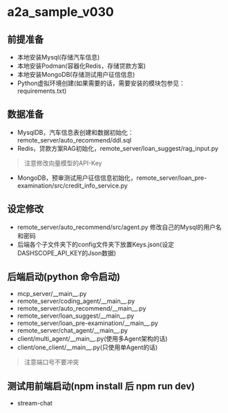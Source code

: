 # a2a_sample_v030
## 前提准备
- 本地安装Mysql(存储汽车信息)
- 本地安装Podman(容器化Redis，存储贷款方案)
- 本地安装MongoDB(存储测试用户征信信息)
- Python虚拟环境创建(如果需要的话，需要安装的模块包参见：requirements.txt)

## 数据准备
- MysqlDB，汽车信息表创建和数据初始化：remote_server/auto_recommend/ddl.sql
- Redis，贷款方案RAG初始化，remote_server/loan_suggest/rag_input.py
> 注意修改向量模型的API-Key
- MongoDB，预审测试用户征信信息初始化，remote_server/loan_pre-examination/src/credit_info_service.py

## 设定修改
- remote_server/auto_recommend/src/agent.py 修改自己的Mysql的用户名和密码
- 后端各个子文件夹下的config文件夹下放置Keys.json(设定DASHSCOPE_API_KEY的Json数据)


## 后端启动(python 命令启动)
- mcp_server/\_\_main\_\_.py
- remote_server/coding_agent/\_\_main\_\_.py
- remote_server/auto_recommend/\_\_main\_\_.py
- remote_server/loan_suggest/\_\_main\_\_.py
- remote_server/loan_pre-examination/\_\_main\_\_.py
- remote_server/chat_agent/\_\_main\_\_.py
- client/multi_agent/\_\_main\_\_.py(使用多Agent架构的话)
- client/one_client/\_\_main\_\_.py(只使用单Agent的话)
> 注意端口号不要冲突

## 测试用前端启动(npm install 后 npm run dev)
- stream-chat
